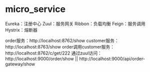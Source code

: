 # micro_service
Eureka：注册中心
Zuul：服务网关
Ribbon：负载均衡
Feign：服务调用
Hystrix：熔断器

order服务：http://localhost:8762/show
customer服务：http://localhost:8763/show
order调用customer服务：http://localhost:8762/c/get/222
通过zuul访问：http://localhost:9000/order/show || http://localhost:9000/api/order-gateway/show
